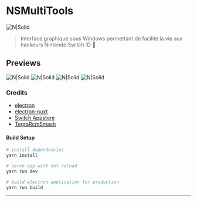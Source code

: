 # NSMultiTools

![N|Solid](https://i.ibb.co/gzP9pgy/win-icon.png)

> Interface graphique sous Windows permettant de facilité la vie aux hackeurs Nintendo Switch :D 🍭

## Previews

![N|Solid](https://i.imgur.com/XHCLkio.png)
![N|Solid](https://i.imgur.com/vwCFIsC.png)
![N|Solid](https://i.imgur.com/EkwsCqM.png)
![N|Solid](https://i.imgur.com/Gsbhn9Q.png)

### Credits

* [electron](https://www.electronjs.org/)
* [electron-nuxt](https://github.com/michalzaq12/electron-nuxt)
* [Switch Appstore](https://www.switchbru.com/appstore/#/)
* [TegraRcmSmash](https://github.com/rajkosto/TegraRcmSmash)


#### Build Setup

``` bash
# install dependencies
yarn install

# serve app with hot reload
yarn run dev

# build electron application for production
yarn run build


```

---